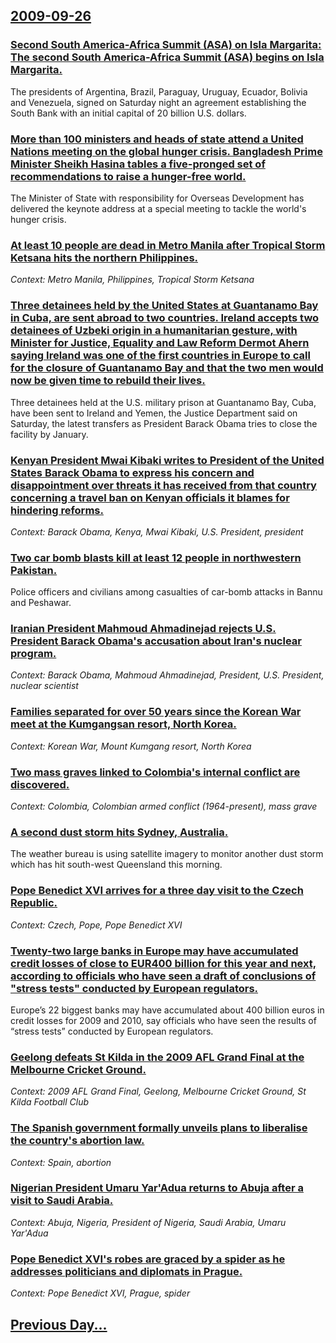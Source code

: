 ## [2009-09-26](/news/2009/09/26/index.md)

### [ Second South America-Africa Summit (ASA) on Isla Margarita: The second South America-Africa Summit (ASA) begins on Isla Margarita. ](/news/2009/09/26/second-south-america-africa-summit-asa-on-isla-margarita-p-the-second-south-america-africa-summit-asa-begins-on-isla-margarita.md)
The presidents of Argentina, Brazil, Paraguay, Uruguay, Ecuador, Bolivia and Venezuela, signed on Saturday night an agreement establishing the South Bank with an initial capital of 20 billion U.S. dollars.

### [ More than 100 ministers and heads of state attend a United Nations meeting on the global hunger crisis. Bangladesh Prime Minister Sheikh Hasina tables a five-pronged set of recommendations to raise a hunger-free world. ](/news/2009/09/26/more-than-100-ministers-and-heads-of-state-attend-a-united-nations-meeting-on-the-global-hunger-crisis-bangladesh-prime-minister-sheikh-ha.md)
The Minister of State with responsibility for Overseas Development has delivered the keynote address at a special meeting to tackle the world&#39;s hunger crisis.

### [ At least 10 people are dead in Metro Manila after Tropical Storm Ketsana hits the northern Philippines. ](/news/2009/09/26/at-least-10-people-are-dead-in-metro-manila-after-tropical-storm-ketsana-hits-the-northern-philippines.md)
_Context: Metro Manila, Philippines, Tropical Storm Ketsana_

### [ Three detainees held by the United States at Guantanamo Bay in Cuba, are sent abroad to two countries. Ireland accepts two detainees of Uzbeki origin in a humanitarian gesture, with Minister for Justice, Equality and Law Reform Dermot Ahern saying Ireland was one of the first countries in Europe to call for the closure of Guantanamo Bay and that the two men would now be given time to rebuild their lives. ](/news/2009/09/26/three-detainees-held-by-the-united-states-at-guanta-namo-bay-in-cuba-are-sent-abroad-to-two-countries-ireland-accepts-two-detainees-of-uz.md)
Three detainees held at the U.S. military prison at Guantanamo Bay, Cuba, have been sent to Ireland and Yemen, the Justice Department said on Saturday, the latest transfers as President Barack Obama tries to close the facility by January.

### [ Kenyan President Mwai Kibaki writes to President of the United States Barack Obama to express his concern and disappointment over threats it has received from that country concerning a travel ban on Kenyan officials it blames for hindering reforms. ](/news/2009/09/26/kenyan-president-mwai-kibaki-writes-to-president-of-the-united-states-barack-obama-to-express-his-concern-and-disappointment-over-threats-i.md)
_Context: Barack Obama, Kenya, Mwai Kibaki, U.S. President, president_

### [ Two car bomb blasts kill at least 12 people in northwestern Pakistan. ](/news/2009/09/26/two-car-bomb-blasts-kill-at-least-12-people-in-northwestern-pakistan.md)
Police officers and civilians among casualties of car-bomb attacks in Bannu and Peshawar.

### [ Iranian President Mahmoud Ahmadinejad rejects U.S. President Barack Obama's accusation about Iran's nuclear program. ](/news/2009/09/26/iranian-president-mahmoud-ahmadinejad-rejects-u-s-president-barack-obama-s-accusation-about-iran-s-nuclear-program.md)
_Context: Barack Obama, Mahmoud Ahmadinejad, President, U.S. President, nuclear scientist_

### [ Families separated for over 50 years since the Korean War meet at the Kumgangsan resort, North Korea. ](/news/2009/09/26/families-separated-for-over-50-years-since-the-korean-war-meet-at-the-kamgangsan-resort-north-korea.md)
_Context: Korean War, Mount Kumgang resort, North Korea_

### [ Two mass graves linked to Colombia's internal conflict are discovered. ](/news/2009/09/26/two-mass-graves-linked-to-colombia-s-internal-conflict-are-discovered.md)
_Context: Colombia, Colombian armed conflict (1964-present), mass grave_

### [ A second dust storm hits Sydney, Australia. ](/news/2009/09/26/a-second-dust-storm-hits-sydney-australia.md)
The weather bureau is using satellite imagery to monitor another dust storm which has hit south-west Queensland this morning.

### [ Pope Benedict XVI arrives for a three day visit to the Czech Republic. ](/news/2009/09/26/pope-benedict-xvi-arrives-for-a-three-day-visit-to-the-czech-republic.md)
_Context: Czech, Pope, Pope Benedict XVI_

### [ Twenty-two large banks in Europe may have accumulated credit losses of close to EUR400 billion for this year and next, according to officials who have seen a draft of conclusions of "stress tests" conducted by European regulators.  ](/news/2009/09/26/twenty-two-large-banks-in-europe-may-have-accumulated-credit-losses-of-close-to-a-400-billion-for-this-year-and-next-according-to-officia.md)
Europe’s 22 biggest banks may have accumulated about 400 billion euros in credit losses for 2009 and 2010, say officials who have seen the results of “stress tests” conducted by European regulators.

### [ Geelong defeats St Kilda in the 2009 AFL Grand Final at the Melbourne Cricket Ground.](/news/2009/09/26/geelong-defeats-st-kilda-in-the-2009-afl-grand-final-at-the-melbourne-cricket-ground.md)
_Context: 2009 AFL Grand Final, Geelong, Melbourne Cricket Ground, St Kilda Football Club_

### [ The Spanish government formally unveils plans to liberalise the country's abortion law. ](/news/2009/09/26/the-spanish-government-formally-unveils-plans-to-liberalise-the-country-s-abortion-law.md)
_Context: Spain, abortion_

### [ Nigerian President Umaru Yar'Adua returns to Abuja after a visit to Saudi Arabia. ](/news/2009/09/26/nigerian-president-umaru-yar-adua-returns-to-abuja-after-a-visit-to-saudi-arabia.md)
_Context: Abuja, Nigeria, President of Nigeria, Saudi Arabia, Umaru Yar'Adua_

### [ Pope Benedict XVI's robes are graced by a spider as he addresses politicians and diplomats in Prague. ](/news/2009/09/26/pope-benedict-xvi-s-robes-are-graced-by-a-spider-as-he-addresses-politicians-and-diplomats-in-prague.md)
_Context: Pope Benedict XVI, Prague, spider_

## [Previous Day...](/news/2009/09/25/index.md)

